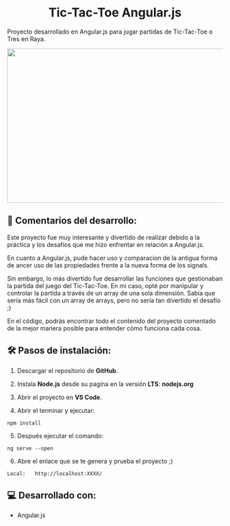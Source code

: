 <h1 align="center" id="title">Tic-Tac-Toe Angular.js</h1>

Proyecto desarrollado en Angular.js para jugar partidas de Tic-Tac-Toe o Tres en Raya.

<p align="center">
  <img src="https://github.com/user-attachments/assets/15c0148f-5cf3-42d3-9d9a-fc8344da7a65" width="600" height="360">
</p>

## 📖 Comentarios del desarrollo:

Este proyecto fue muy interesante y divertido de realizar debido a la práctica y los desafíos que me hizo enfrentar en relación a Angular.js.

En cuanto a Angular.js, pude hacer uso y comparacion de la antigua forma de ancer uso de las propiedades frente a la nueva forma de los signals.

Sin embargo, lo más divertido fue desarrollar las funciones que gestionaban la partida del juego del Tic-Tac-Toe. En mi caso, opté por manipular y controlar la partida a través de un array de una sola dimensión. Sabía que sería más fácil con un array de arrays, pero no sería tan divertido el desafío ;)

En el código, podrás encontrar todo el contenido del proyecto comentado de la mejor manera posible para entender cómo funciona cada cosa.


## 🛠️ Pasos de instalación:

1. Descargar el repositorio de **GitHub**.

2. Instala **Node.js** desde su pagina en la versión **LTS**: **nodejs.org**

3. Abrir el proyecto en **VS Code**.

4. Abrir el terminar y ejecutar:

```
npm install
```

5. Después ejecutar el comando: 

```
ng serve --open
```

6. Abre el enlace que se te genera y prueba el proyecto ;)

```
Local:   http://localhost:XXXX/
```

  
  
## 💻 Desarrollado con:

*   Angular.js
